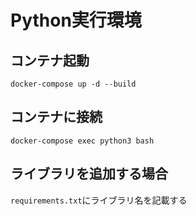 # Python実行環境

## コンテナ起動

```
docker-compose up -d --build
```

## コンテナに接続

```
docker-compose exec python3 bash
```

## ライブラリを追加する場合

`requirements.txt`にライブラリ名を記載する



